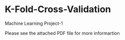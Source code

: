 # K-Fold-Cross-Validation
Machine Learning Project-1

Please see the attached PDF file for more informartion
